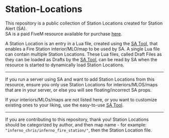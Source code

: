 # Station-Locations

This repository is a public collection of Station Locations created for Station Alert (SA).  
SA is a paid FiveM resource available for purchase [here](https://store.inferno-collection.com/package/station-alert).

A Station Location is an entry in a Lua file, created using the [SA Tool](https://docs.inferno-collection.com/resources/station-alert/developers/tool), that enables a Fire Station interior/MLO/map to be used by SA. A single Lua file can contain multiple Station Locations. These Lua files, called Draft Files as they can be loaded as Drafts by the [SA Tool](https://docs.inferno-collection.com/resources/station-alert/developers/tool), can be read by SA when the resource is started to dynamically load Station Locations.

***

If you run a server using SA and want to add Station Locations from this resource, ensure you only use Station Locations for interiors/MLOS/maps that are in your server, or else you will see floating/incorrect SA props.

If your interiors/MLOs/maps are not listed here, or you want to customize existing ones to your liking, use the easy-to-use [SA Tool](https://docs.inferno-collection.com/resources/station-alert/developers/tool).

***

If you are contributing to this repository, thank you! Station Locations should be categorized by author, and then map name - for example: `"inferno_chris/inferno_fire_station/"`, then the Station Location file.